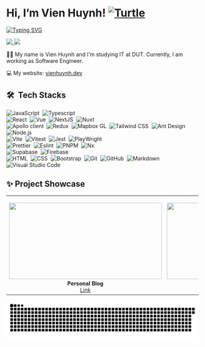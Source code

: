 # Hi, I’m Vien Huynh!   <a href="https://emoji.gg/emoji/1744-turtle"><img src="https://cdn3.emoji.gg/emojis/1744-turtle.png" width="24px" height="24px" alt="Turtle"></a>
[![Typing SVG](https://readme-typing-svg.herokuapp.com?font=Fira+Code&pause=1000&color=fff&random=false&width=435&lines=In+it+to+win+it)](https://git.io/typing-svg)


<a href=https://www.linkedin.com/in/hoangvien/> <img src="https://img.shields.io/badge/-LinkedIn-0e76a8?style=plastic&logo=linkedIn"> </a> 
<a href=https://www.facebook.com/vienhoang133/> <img src="https://img.shields.io/badge/-Facebook-4267B2?style=plastic&logo=facebook"> </a> 

🧑‍💻 My name is Vien Huynh and I'm studying IT at DUT. Currently, I am working as Software Engineer.

💻 My website: [vienhuynh.dev](https://vienhuynh.vercel.app/)

## 🛠 &nbsp;Tech Stacks

![JavaScript](https://img.shields.io/badge/-JavaScript-05122A?style=flat&logo=javascript)&nbsp;
![Typescript](https://img.shields.io/badge/-Typescript-05122A?style=flat&logo=typescript)&nbsp;\
![React](https://img.shields.io/badge/-React-05122A?style=flat&logo=react)&nbsp;
![Vue](https://img.shields.io/badge/-Vue-05122A?style=flat&logo=vue)&nbsp;
![NextJS](https://img.shields.io/badge/-Next.JS-05122A?style=flat&logo=nextdotjs)&nbsp;
![Nuxt](https://img.shields.io/badge/-Nuxt-05122A?style=flat&logo=nuxtdotjs)&nbsp;\
![Apollo client](https://img.shields.io/badge/-Apollo-05122A?style=flat&logo=apollographql)&nbsp;
![Redux](https://img.shields.io/badge/-Redux-05122A?style=flat&logo=redux)&nbsp;
![Mapbox GL](https://img.shields.io/badge/-MapboxGL-05122A?style=flat&logo=mapbox)&nbsp;
![Tailwind CSS](https://img.shields.io/badge/-TailwindCss-05122A?style=flat&logo=tailwindcss)&nbsp;
![Ant Design](https://img.shields.io/badge/-Antd-05122A?style=flat&logo=antdesign)&nbsp;
![Node.js](https://img.shields.io/badge/-Node.js-05122A?style=flat&logo=node.js)&nbsp;\
![Vite](https://img.shields.io/badge/-Vite-05122A?style=flat&logo=vite)&nbsp;
![Vitest](https://img.shields.io/badge/-Vitest-05122A?style=flat&logo=vitest)&nbsp;
![Jest](https://img.shields.io/badge/-Jest-05122A?style=flat&logo=jest)&nbsp;
![PlayWright](https://img.shields.io/badge/-PlayWright-05122A?style=flat&logo=playwright)&nbsp;\
![Prettier](https://img.shields.io/badge/-Prettier-05122A?style=flat&logo=prettier)&nbsp;
![Eslint](https://img.shields.io/badge/-Eslint-05122A?style=flat&logo=eslint)&nbsp;
![PNPM](https://img.shields.io/badge/-pnpm-05122A?style=flat&logo=pnpm)&nbsp;
![Nx](https://img.shields.io/badge/-Nx-05122A?style=flat&logo=nx)&nbsp;\
![Supabase](https://img.shields.io/badge/-Supabase-05122A?style=flat&logo=supabase)&nbsp;
![Firebase](https://img.shields.io/badge/-Firebase-05122A?style=flat&logo=firebase)&nbsp;\
![HTML](https://img.shields.io/badge/-HTML-05122A?style=flat&logo=HTML5)&nbsp;
![CSS](https://img.shields.io/badge/-CSS-05122A?style=flat&logo=CSS3&logoColor=1572B6)&nbsp;
![Bootstrap](https://img.shields.io/badge/-Bootstrap-05122A?style=flat&logo=bootstrap&logoColor=563D7C)&nbsp;
![Git](https://img.shields.io/badge/-Git-05122A?style=flat&logo=git)&nbsp;
![GitHub](https://img.shields.io/badge/-GitHub-05122A?style=flat&logo=github)&nbsp;
![Markdown](https://img.shields.io/badge/-Markdown-05122A?style=flat&logo=markdown)\
![Visual Studio Code](https://img.shields.io/badge/-Visual%20Studio%20Code-05122A?style=flat&logo=visual-studio-code&logoColor=007ACC)&nbsp;



## ✨ Project Showcase

<table>
  <tr>
    <td align="center"><br /><img src="https://github.com/N3iV/N3iV/assets/80262438/7c4f4d55-bc06-488b-a4fe-bedb8f3e7a2d" height="200px" width="400px;" alt=""/><br /><b>Personal Blog</b><br /> <a href="https://vienhuynh.dev" >Link</a>
    <td align="center"><br /><img src="https://github.com/N3iV/N3iV/assets/80262438/dd747c9e-87b6-4462-ba59-372c2b90d43c" width="400px;"  height="200px" alt=""/><br /><b>Time Travel</b><br /> <a href="https://time-travel.vienhuynh.dev">Link</a>
    <td align="center"><br /><img src="https://github.com/h-vien/h-vien/assets/80262438/de7fd430-dc53-46e4-9985-47184a20e48d" width="400px;"  height="200px" alt=""/><br /><b>VieLang</b><br /> <a href="https://vielang.vienhuynh.dev">Link</a>
  </tr>
  
</table>

<img src="https://raw.githubusercontent.com/h-vien/h-vien/output/snake.svg" alt="Snake animation" />

###

